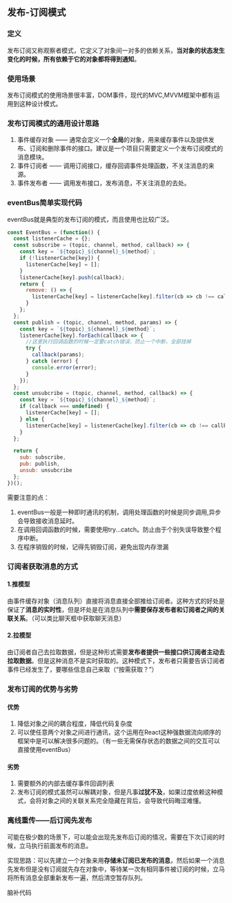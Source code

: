 ## 发布-订阅模式
### 定义
发布订阅又称观察者模式，它定义了对象间一对多的依赖关系，**当对象的状态发生变化的时候，所有依赖于它的对象都将得到通知**。

### 使用场景
发布订阅模式的使用场景很丰富，DOM事件，现代的MVC,MVVM框架中都有运用到这种设计模式。

### 发布订阅模式的通用设计思路
1. 事件缓存对象 —— 通常会定义一个**全局**的对象，用来缓存事件以及提供发布、订阅和删除事件的接口。建议是一个项目只需要定义一个发布订阅模式的消息模块。
2. 事件订阅者 —— 调用订阅接口，缓存回调事件处理函数，不关注消息的来源。
3. 事件发布者 —— 调用发布接口，发布消息，不关注消息的去处。

### eventBus简单实现代码
eventBus就是典型的发布订阅的模式，而且使用也比较广泛。
```js
const EventBus = (function() {
  const listenerCache = {};
  const subscribe = (topic, channel, method, callback) => {
    const key = `${topic}_${channel}_${method}`;
    if (!listenerCache[key]) {
      listenerCache[key] = [];
    }
    listenerCache[key].push(callback);
    return {
      remove: () => {
        listenerCache[key] = listenerCache[key].filter(cb => cb !== callback);
      }
    };
  };
  const publish = (topic, channel, method, params) => {
    const key = `${topic}_${channel}_${method}`;
    listenerCache[key].forEach(callback => {
      //这里执行回调函数的时候一定要catch错误，防止一个中断，全部挂掉
      try {
        callback(params);
      } catch (error) {
        console.error(error);
      }
    });
  };
  const unsubcribe = (topic, channel, method, callback) => {
    const key = `${topic}_${channel}_${method}`;
    if (callback === undefined) {
      listenerCache[key] = [];
    } else {
      listenerCache[key] = listenerCache[key].filter(cb => cb !== callback);
    }
  };

  return {
    sub: subscribe,
    pub: publish,
    unsub: unsubcribe
  };
})();
```  
需要注意的点：
1. eventBus一般是一种即时通讯的机制，调用处理函数的时候是同步调用,异步会导致接收消息延时。
2. 在调用回调函数的时候，需要使用try...catch。防止由于个别失误导致整个程序中断。
3. 在程序销毁的时候，记得先销毁订阅，避免出现内存泄漏

### 订阅者获取消息的方式
#### 1.推模型
由事件缓存对象（消息队列）直接将消息直接全部推给订阅者。这种方式的好处是保证了**消息的实时性**，但是坏处是在消息队列中**需要保存发布者和订阅者之间的关联关系**。（可以类比聊天框中获取聊天消息）

#### 2.拉模型
由订阅者自己去拉取数据，但是这种形式需要**发布者提供一些接口供订阅者主动去拉取数据**。但是这种消息不是实时获取的。这种模式下，发布者只需要告诉订阅者事件已经发生了，要哪些信息自己来取（“按需获取？”）

### 发布订阅的优势与劣势
#### 优势
1. 降低对象之间的耦合程度，降低代码复杂度
2. 可以使任意两个对象之间进行通讯，这个运用在React这种强数据流向顺序的框架中是可以解决很多问题的。（有一些无需保存状态的数据之间的交互可以直接使用eventBus）

#### 劣势
1. 需要额外的内部去缓存事件回调列表
2. 发布订阅的模式虽然可以解耦对象，但是凡事**过犹不及**，如果过度依赖这种模式，会将对象之间的关联关系完全隐藏在背后，会导致代码晦涩难懂。

### 离线重传——后订阅先发布
可能在极少数的场景下，可以能会出现先发布后订阅的情况，需要在下次订阅的时候，立马执行前面发布的消息。

实现思路：可以先建立一个对象来用**存储未订阅已发布的消息**，然后如果一个消息先发布但是没有订阅就先存在对象中，等待某一次有相同事件被订阅的时候，立马将所有消息全部重新发布一遍，然后清空暂存队列。

脑补代码























